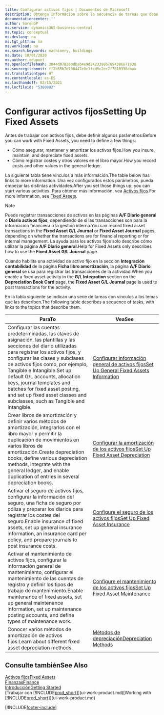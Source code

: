 ```yaml
---
title: Configurar activos fijos | Documentos de Microsoft
description: Obtenga información sobre la secuencia de tareas que debe realizar para configurar activos fijos, como maquinaria o edificios.
documentationcenter: ''
author: SorenGP
ms.service: dynamics365-business-central
ms.topic: conceptual
ms.devlang: na
ms.tgt_pltfrm: na
ms.workload: na
ms.search.keywords: machinery, buildings
ms.date: 10/01/2020
ms.author: edupont
ms.openlocfilehash: 3044d878260dbab4e9d2423398b7654386671638
ms.sourcegitcommit: ff2b55b7e790447e0c1fcd5c2ec7f7610338ebaa
ms.translationtype: HT
ms.contentlocale: es-ES
ms.lasthandoff: 02/15/2021
ms.locfileid: "5380082"
---
```

# <a name="setting-up-fixed-assets"></a><span data-ttu-id="f397a-103">Configurar activos fijos</span><span class="sxs-lookup"><span data-stu-id="f397a-103">Setting Up Fixed Assets</span></span>
<span data-ttu-id="f397a-104">Antes de trabajar con activos fijos, debe definir algunos parámetros:</span><span class="sxs-lookup"><span data-stu-id="f397a-104">Before you can work with Fixed Assets, you need to define a few things:</span></span>  

* <span data-ttu-id="f397a-105">Cómo asegurar, mantener y amortizar los activos fijos.</span><span class="sxs-lookup"><span data-stu-id="f397a-105">How you insure, maintain, and depreciate fixed assets.</span></span>  
* <span data-ttu-id="f397a-106">Cómo registrar costes y otros valores en el libro mayor.</span><span class="sxs-lookup"><span data-stu-id="f397a-106">How you record costs and other values in the general ledger.</span></span>  

<span data-ttu-id="f397a-107">La siguiente tabla tiene vínculos a más información.</span><span class="sxs-lookup"><span data-stu-id="f397a-107">The table below has links to more information.</span></span> <span data-ttu-id="f397a-108">Una vez configurados estos parámetros, pueda empezar las distintas actividades.</span><span class="sxs-lookup"><span data-stu-id="f397a-108">After you set those things up, you can start various activities.</span></span> <span data-ttu-id="f397a-109">Para obtener más información, vea [Activos fijos](fa-manage.md).</span><span class="sxs-lookup"><span data-stu-id="f397a-109">For more information, see [Fixed Assets](fa-manage.md).</span></span>  

> [!NOTE]  
>   <span data-ttu-id="f397a-110">Puede registrar transacciones de activos en las páginas **A/F Diario general** o **Diario activos fijos**, dependiendo de si las transacciones son para la información financiera o la gestión interna.</span><span class="sxs-lookup"><span data-stu-id="f397a-110">You can record fixed asset transactions in the **Fixed Asset G/L Journal** or **Fixed Asset Journal** pages, depending on whether the transactions are for financial reporting or for internal management.</span></span> <span data-ttu-id="f397a-111">La ayuda para los activos fijos solo describe cómo utilizar la página **A/F Diario general**.</span><span class="sxs-lookup"><span data-stu-id="f397a-111">Help for Fixed Assets only describes how to use the **Fixed Asset G/L Journal** page.</span></span>  

<span data-ttu-id="f397a-112">Cuando habilita una actividad de activo fijo en la sección **Integración contabilidad** de la página **Ficha libro amortización**, la página **A/F Diario general** se usa para registrar las transacciones de la actividad.</span><span class="sxs-lookup"><span data-stu-id="f397a-112">When you enable a fixed asset activity in the **G/L Integration** section on the **Depreciation Book Card** page, the **Fixed Asset G/L Journal** page is used to post transactions for the activity.</span></span>

<span data-ttu-id="f397a-113">En la tabla siguiente se indican una serie de tareas con vínculos a los temas que las describen.</span><span class="sxs-lookup"><span data-stu-id="f397a-113">The following table describes a sequence of tasks, with links to the topics that describe them.</span></span>  

| <span data-ttu-id="f397a-114">Para</span><span class="sxs-lookup"><span data-stu-id="f397a-114">To</span></span> | <span data-ttu-id="f397a-115">Vea</span><span class="sxs-lookup"><span data-stu-id="f397a-115">See</span></span> |
| --- | --- |
| <span data-ttu-id="f397a-116">Configurar las cuentas predeterminadas, las claves de asignación, las plantillas y las secciones del diario utilizadas para registrar los activos fijos, y configurar las clases y subclases de activos fijos como, por ejemplo, Tangible e Intangible.</span><span class="sxs-lookup"><span data-stu-id="f397a-116">Set up default G/L accounts, allocation keys, journal templates and batches for fixed asset posting, and set up fixed asset classes and subclasses, such as Tangible and Intangible.</span></span> |[<span data-ttu-id="f397a-117">Configurar información general de activos fijos</span><span class="sxs-lookup"><span data-stu-id="f397a-117">Set Up General Fixed Assets Information</span></span>](fa-how-setup-general.md) |
| <span data-ttu-id="f397a-118">Crear libros de amortización y definir varios métodos de amortización, integrarlos con el libro mayor y permitir la duplicación de movimientos en varios libros de amortización.</span><span class="sxs-lookup"><span data-stu-id="f397a-118">Create depreciation books, define various depreciation methods, integrate with the general ledger, and enable duplication of entries in several depreciation books.</span></span> |[<span data-ttu-id="f397a-119">Configurar la amortización de los activos fijos</span><span class="sxs-lookup"><span data-stu-id="f397a-119">Set Up Fixed Asset Depreciation</span></span>](fa-how-setup-depreciation.md) |
| <span data-ttu-id="f397a-120">Activar el seguro de activos fijos, configurar la información del seguro, una ficha de seguro por póliza y preparar los diarios para registrar los costes del seguro.</span><span class="sxs-lookup"><span data-stu-id="f397a-120">Enable insurance of fixed assets, set up general insurance information, an insurance card per policy, and prepare journals to post insurance costs.</span></span> |[<span data-ttu-id="f397a-121">Configure el seguro de los activos fijos</span><span class="sxs-lookup"><span data-stu-id="f397a-121">Set Up Fixed Asset Insurance</span></span>](fa-how-setup-insurance.md) |
| <span data-ttu-id="f397a-122">Activar el mantenimiento de activos fijos, configurar la información general de mantenimiento, configurar el mantenimiento de las cuentas de registro y definir los tipos de trabajo de mantenimiento.</span><span class="sxs-lookup"><span data-stu-id="f397a-122">Enable maintenance of fixed assets, set up general maintenance information, set up maintenance posting accounts, and define types of maintenance work.</span></span> |[<span data-ttu-id="f397a-123">Configure el mantenimiento de los activos fijos</span><span class="sxs-lookup"><span data-stu-id="f397a-123">Set Up Fixed Asset Maintenance</span></span>](fa-how-setup-maintenance.md) |
| <span data-ttu-id="f397a-124">Conocer varios métodos de amortización de activos fijos.</span><span class="sxs-lookup"><span data-stu-id="f397a-124">Learn about different fixed asset depreciation methods.</span></span> |[<span data-ttu-id="f397a-125">Métodos de depreciación</span><span class="sxs-lookup"><span data-stu-id="f397a-125">Depreciation Methods</span></span>](fa-depreciation-methods.md) |

## <a name="see-also"></a><span data-ttu-id="f397a-126">Consulte también</span><span class="sxs-lookup"><span data-stu-id="f397a-126">See Also</span></span>
[<span data-ttu-id="f397a-127">Activos fijos</span><span class="sxs-lookup"><span data-stu-id="f397a-127">Fixed Assets</span></span>](fa-manage.md)  
[<span data-ttu-id="f397a-128">Finanzas</span><span class="sxs-lookup"><span data-stu-id="f397a-128">Finance</span></span>](finance.md)  
[<span data-ttu-id="f397a-129">Introducción</span><span class="sxs-lookup"><span data-stu-id="f397a-129">Getting Started</span></span>](product-get-started.md)  
<span data-ttu-id="f397a-130">[Trabajar con [!INCLUDE[prod_short](includes/prod_short.md)]](ui-work-product.md)</span><span class="sxs-lookup"><span data-stu-id="f397a-130">[Working with [!INCLUDE[prod_short](includes/prod_short.md)]](ui-work-product.md)</span></span>


[!INCLUDE[footer-include](includes/footer-banner.md)]